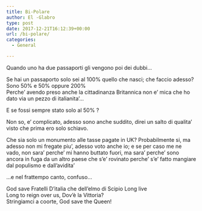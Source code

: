 ```yaml
---
title: Bi-Polare
author: El -Glabro
type: post
date: 2017-12-21T16:12:39+00:00
url: /bi-polare/
categories:
  - General

---
```

Quando uno ha due passaporti gli vengono poi dei dubbi&#8230;

Se hai un passaporto solo sei al 100% quello che nasci; che faccio adesso? Sono 50% e 50% oppure 200%  
Perche&#8217; avendo preso anche la cittadinanza Britannica non e&#8217; mica che ho dato via un pezzo di italianita&#8217;&#8230;

E se fossi sempre stato solo al 50% ?

Non so, e&#8217; complicato, adesso sono anche suddito, direi un salto di qualita&#8217; visto che prima ero solo schiavo.

Che sia solo un monumento alle tasse pagate in UK? Probabilmente si, ma adesso non mi fregate piu&#8217;, adesso voto anche io; e se per caso me ne vado, non sara&#8217; perche&#8217; mi hanno buttato fuori, ma sara&#8217; perche&#8217; sono ancora in fuga da un altro paese che s&#8217;e&#8217; rovinato perche&#8217; s&#8217;e&#8217; fatto mangiare dal populismo e dall&#8217;avidita&#8217;

&#8230;e nel frattempo canto, confuso&#8230;

God save Fratelli D&#8217;italia che dell&#8217;elmo di Scipio Long live  
Long to reign over us, Dov&#8217;è la Vittoria?  
Stringiamci a coorte, God save the Queen!